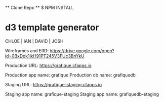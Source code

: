 ** Clone Repo **
$ NPM INSTALL

# d3 template generator
CHLOE | IAN | DAVID | JOSH

Wireframes and ERD:
https://drive.google.com/open?id=0BxDdk1ikH91PT245V3FUc3BnYkU

Production URL:
https://grafique.cfapps.io

Production app name: grafique
Production db name: grafiquedb

Staging URL:
https://grafique-staging.cfapps.io

Staging app name: grafique-staging
Staging app name: grafiquedb-staging